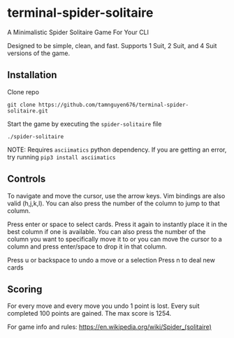 # terminal-spider-solitaire
A Minimalistic Spider Solitaire Game For Your CLI

Designed to be simple, clean, and fast. Supports 1 Suit, 2 Suit, and 4 Suit versions of the game.

## Installation
Clone repo

`git clone https://github.com/tamnguyen676/terminal-spider-solitaire.git`


Start the game by executing the `spider-solitaire` file

`./spider-solitaire`

NOTE: Requires `asciimatics` python dependency. If you are getting an error, try running `pip3 install asciimatics`

## Controls
To navigate and move the cursor, use the arrow keys. Vim bindings are also valid (h,j,k,l). You can also press the number of the column to jump to that column.

Press enter or space to select cards. Press it again to instantly place it in the best column if one is available. You can also press the number of the column you want to specifically move it to or you can move the cursor to a column and press enter/space to drop it in that column.

Press u or backspace to undo a move or a selection
Press n to deal new cards

## Scoring

For every move and every move you undo 1 point is lost.
Every suit completed 100 points are gained. The max score is 1254.

For game info and rules: https://en.wikipedia.org/wiki/Spider_(solitaire)
